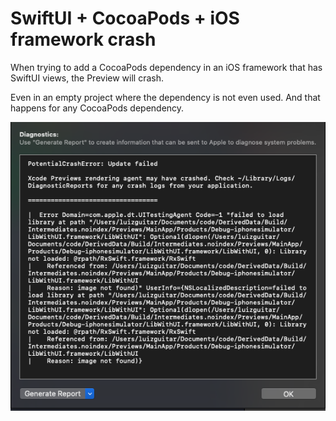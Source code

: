 # SwiftUI + CocoaPods + iOS framework crash

When trying to add a CocoaPods dependency in an iOS framework that has SwiftUI views, the Preview will crash.

Even in an empty project where the dependency is not even used. And that happens for any CocoaPods dependency.

![Crash](Screenshot.png)